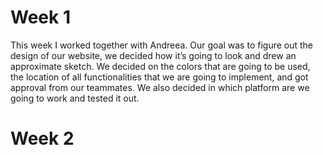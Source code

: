 # Week 1

This week I worked together with Andreea. Our goal was to figure out the design of our website, we decided how it’s going to look and drew an approximate sketch. We decided on the colors that are going to be used, the location of all functionalities that we are going to implement, and got approval from our teammates. We also decided in which platform are we going to work and tested it out.

# Week 2
